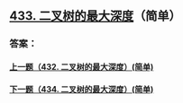 ## [433. 二叉树的最大深度](https://leetcode-cn.com/problems/merge-two-sorted-lists/)（简单）





### 答案：



#### [上一题（432. 二叉树的最大深度）(简单)](https://github.com/sdwwld/leetCode/blob/master/src/main/java/com/wld/java/leetcode/leetCode0432.md)

#### [下一题（434. 二叉树的最大深度）(简单)](https://github.com/sdwwld/leetCode/blob/master/src/main/java/com/wld/java/leetcode/leetCode0434.md)